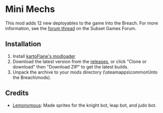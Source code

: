 # Mini Mechs
This mod adds 12 new deployables to the game Into the Breach. For more information, see the [forum thread](https://subsetgames.com/forum/viewtopic.php?f=25&t=35693) on the Subset Games Forum.

## Installation
1. Install [kartoFlane's modloader](https://github.com/kartoFlane/ITB-ModLoader)
2. Download the latest version from the [releases](https://github.com/KnightMiner/ITB-MiniMechs/releases), or click "Clone or download" then "Download ZIP" to get the latest builds.
2. Unpack the archive to your mods directory (<steam>\steamapps\common\Into the Breach\mods).

## Credits
* [Lemonymous](https://github.com/Lemonymous): Made sprites for the knight bot, leap bot, and judo bot.
